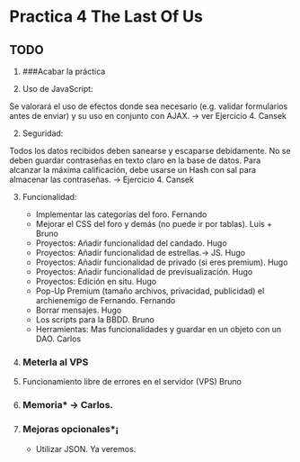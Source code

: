 # Practica 4 The Last Of Us

## TODO

1. ###Acabar la práctica

1. Uso de JavaScript: 

Se valorará el uso de efectos donde sea necesario (e.g. validar formularios antes de enviar)
y su uso en conjunto con AJAX. -> ver Ejercicio 4. Cansek

2. Seguridad: 

Todos los datos recibidos deben sanearse y escaparse debidamente. No se deben guardar contraseñas en texto claro en 
la base de datos. Para alcanzar la máxima calificación, debe usarse un Hash con sal para almacenar las contraseñas.
-> Ejercicio 4. Cansek

3. Funcionalidad: 

    - Implementar las categorías del foro. Fernando
    - Mejorar el CSS del foro y demás (no puede ir por tablas). Luis + Bruno
    - Proyectos: Añadir funcionalidad del candado. Hugo
    - Proyectos: Añadir funcionalidad de estrellas.-> JS. Hugo
    - Proyectos: Añadir funcionalidad de privado (si eres premium). Hugo
    - Proyectos: Añadir funcionalidad de previsualización. Hugo
    - Proyectos: Edición en situ. Hugo
    - Pop-Up Premium (tamaño archivos, privacidad, publicidad) el archienemigo de Fernando. Fernando 
    - Borrar mensajes. Hugo
    - Los scripts para la BBDD. Bruno
    - Herramientas: Mas funcionalidades y guardar en un objeto con un DAO. Carlos

2. ### Meterla al VPS

 1. Funcionamiento libre de errores en el servidor (VPS) Bruno 

3. ### Memoria* -> Carlos.

4. ### Mejoras opcionales*¡

    - Utilizar JSON. Ya veremos.
    
